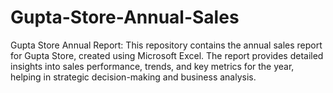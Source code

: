 # Gupta-Store-Annual-Sales
Gupta Store Annual Report:   This repository contains the annual sales report for Gupta Store, created using Microsoft Excel. The report provides detailed insights into sales performance, trends, and key metrics for the year, helping in strategic decision-making and business analysis.
